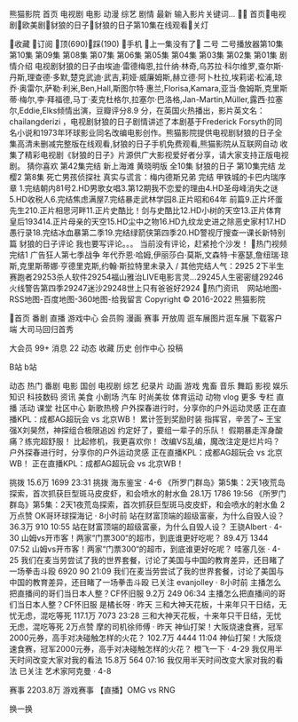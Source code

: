 熊猫影院
首页
电视剧
电影
动漫
综艺
剧情
最新
输入影片关键词...

首页电视剧欧美剧豺狼的日子豺狼的日子第10集在线观看关灯

收藏
订阅
顶(690)踩(190)
手机
上一集没有了
二号
二号播放器第10集
第10集
第09集
第08集
第07集
第06集
第05集
第04集
第03集
第02集
第01集
剧情介绍
电视剧豺狼的日子由埃迪·雷德梅恩,拉什纳·林奇,乌苏拉·科尔维罗,查尔斯·丹斯,理查德·多默,楚克武迪·武吉,莉娅·威廉姆斯,赫立德·阿卜杜拉,埃莉诺·松浦,琼乔·奥雷尔,萨勒·利米,Ben,Hall,斯图尔特·惠兰,Florisa,Kamara,亚当·詹姆斯,克里斯蒂·梅尔,李·拜福德,马丁·麦克杜格尔,拉塞尔·巴洛格,Jan-Martin,Müller,露西·拉塞尔,Eddie,Elks倾情出演，豆瓣评分8.9 分，在英国火热播出，影片英文名：chailangderizi ，电视剧豺狼的日子剧情讲述了本剧基于Frederick Forsyth的同名小说和1973年环球影业同名改编电影创作。熊猫影院提供电视剧豺狼的日子全集高清未删减完整版在线观看,豺狼的日子手机免费观看,熊猫影院从互联网自动 收集了精彩电视剧《豺狼的日子》片源供广大影视爱好者分享，请大家支持正版电视剧。
猜你喜欢
第42集完结
新上海滩 黄晓明版
全10集
豺狼的日子
第10集完结
龙樱2
第8集
死亡男孩侦探社
真实与谎言：梅内德斯兄弟
完结
甲铁城的卡巴内瑞序章
1.完结朝内81号2.HD男歌女唱3.第12期我不恋爱的理由4.HD圣母峰消失之谜5.HD收税人6.完结焦虑满屋7.完结暴走武林学园8.正片昭和64年 前篇9.正片坏蛋先生210.正片相思河畔11.正片史酷比！剑与史酷比12.HD小树的天空13.正片体育皇后193414.正片母亲的天空15.HD尘中之物16.HD九纹龙史进之除恶史家村17.HD愚行录18.完结冰血暴第二季19.完结绿箭侠第四季20.HD警视厅搜查一课长新特别篇
豺狼的日子评论
我也要写评论。。。
当前没有评论，赶紧抢个沙发！
热门视频
完结1
广告狂人第七季战争 年代乔恩·哈姆,伊丽莎白·莫斯,文森特·卡塞瑟,詹纽瑞·琼斯,克里斯蒂娜·亨德里克斯,约翰·斯拉特里未录入 / 其他完结人气：2925
2下半生赛跑者29253杀人软件29254福山雅治LIVE电影言灵…29245人生密密缝29246火线警告第四季29247迷沙29248世上只有爸爸好2924
热门资讯
﻿
﻿
﻿ 网站地图-RSS地图-百度地图-360地图-给我留言
Copyright © 2016-2022 熊猫影院

首页
番剧
直播
游戏中心
会员购
漫画
赛事
开放周
逛车展图片逛车展
下载客户端
大司马回归首秀

大会员
99+
消息
22
动态
收藏
历史
创作中心
投稿

B站 b站

动态
热门
番剧
电影
国创
电视剧
综艺
纪录片
动画
游戏
鬼畜
音乐
舞蹈
影视
娱乐
知识
科技数码
资讯
美食
小剧场
汽车
时尚美妆
体育运动
动物
vlog
更多
专栏
直播
活动
课堂
社区中心
新歌热榜
户外探春进行时，分享你的户外运动灵感
正在直播KPL：成都AG超玩会 vs 北京WB！
累计签到奖励时装
指挥官，辛苦了~
王宝强X刘昊然，神探组合极限追凶
约定好了，要组一辈子的乐队！
假期暴走浑身酸痛？练完超舒服！
比起修机，我更喜欢你！
改编VS乱编，魔改注定是烂片吗？
户外探春进行时，分享你的户外运动灵感
正在直播KPL：成都AG超玩会 vs 北京WB！
正在直播KPL：成都AG超玩会 vs 北京WB！


挑拨
15.6万
1699
23:31
挑拨
海东鉴宝
· 4-6
《所罗门群岛》第5集：2天1夜荒岛探索，首次抓获巨型斑马皮皮虾，和会喷水的射水鱼
28.1万
1786
19:56
《所罗门群岛》第5集：2天1夜荒岛探索，首次抓获巨型斑马皮皮虾，和会喷水的射水鱼
2万点赞
OK哥环球探海记
· 8小时前
站在财富顶端的超级富豪，为什么自毁人设？
36.3万
910
10:55
站在财富顶端的超级富豪，为什么自毁人设？
王骁Albert
· 4-30
山姆vs开市客！两家“门票300“的超市，到底谁更好吃呢？
89.4万
1344
07:52
山姆vs开市客！两家“门票300“的超市，到底谁更好吃呢？
哇塞几张
· 4-25
我们在麦当劳尝试了我的世界套餐，讨论了美国与中国的教育差异，还目睹了一场拳击斗殴
6920
90
21:09
我们在麦当劳尝试了我的世界套餐，讨论了美国与中国的教育差异，还目睹了一场拳击斗殴
已关注
evanjolley
· 8小时前
主播怎么把直播间的哥们当日本人整？CF怀旧服
9.2万
249
06:34
主播怎么把直播间的哥们当日本人整？CF怀旧服
是橘长呀
· 昨天
三和大神天花板，十来年只干日结，无忧无虑，混吃等死
117.1万
7073
23:28
三和大神天花板，十来年只干日结，无忧无虑，混吃等死
2万点赞
摩的司机徐师傅
· 昨天
神仙打架！大阪烧速食赛，冠军2000元券，高手对决碰触怎样的火花？
102.7万
4444
11:04
神仙打架！大阪烧速食赛，冠军2000元券，高手对决碰触怎样的火花？
橙飞一下
· 4-29
我仅用半天时间改变大家对我的看法
15.8万
564
07:16
我仅用半天时间改变大家对我的看法
已关注
艺术家阿克曼
· 4-8

赛事
2203.8万
游戏赛事
【直播】OMG vs RNG



换一换
